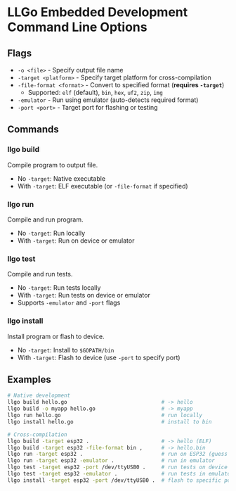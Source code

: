 # LLGo Embedded Development Command Line Options

## Flags

- `-o <file>` - Specify output file name
- `-target <platform>` - Specify target platform for cross-compilation
- `-file-format <format>` - Convert to specified format (**requires `-target`**)
  - Supported: `elf` (default), `bin`, `hex`, `uf2`, `zip`, `img`
- `-emulator` - Run using emulator (auto-detects required format)
- `-port <port>` - Target port for flashing or testing

## Commands

### llgo build
Compile program to output file.
- No `-target`: Native executable
- With `-target`: ELF executable (or `-file-format` if specified)

### llgo run
Compile and run program.
- No `-target`: Run locally
- With `-target`: Run on device or emulator

### llgo test
Compile and run tests.
- No `-target`: Run tests locally
- With `-target`: Run tests on device or emulator
- Supports `-emulator` and `-port` flags

### llgo install
Install program or flash to device.
- No `-target`: Install to `$GOPATH/bin`
- With `-target`: Flash to device (use `-port` to specify port)

## Examples

```bash
# Native development
llgo build hello.go                              # -> hello
llgo build -o myapp hello.go                     # -> myapp
llgo run hello.go                                # run locally
llgo install hello.go                            # install to bin

# Cross-compilation
llgo build -target esp32 .                       # -> hello (ELF)
llgo build -target esp32 -file-format bin ,      # -> hello.bin
llgo run -target esp32 .                         # run on ESP32 (guess a port)
llgo run -target esp32 -emulator .               # run in emulator
llgo test -target esp32 -port /dev/ttyUSB0 .     # run tests on device
llgo test -target esp32 -emulator .              # run tests in emulator
llgo install -target esp32 -port /dev/ttyUSB0 .  # flash to specific port
```
